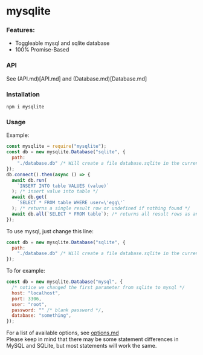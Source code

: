 # mysqlite

### Features:

- Toggleable mysql and sqlite database
- 100% Promise-Based

### API

See (API.md)[API.md]
and (Database.md)[Database.md]

### Installation

`npm i mysqlite`

### Usage

Example:

```js
const mysqlite = require("mysqlite");
const db = new mysqlite.Database("sqlite", {
  path:
    "./database.db" /* Will create a file database.sqlite in the current directory and use it as a db. */,
});
db.connect().then(async () => {
  await db.run(
    `INSERT INTO table VALUES (value)`
  ); /* insert value into table */
  await db.get(
    `SELECT * FROM table WHERE user=\'egg\'`
  ); /* returns a single result row or undefined if nothing found */
  await db.all(`SELECT * FROM table`); /* returns all result rows as an array */
});
```

To use mysql, just change this line:

```js
const db = new mysqlite.Database("sqlite", {
  path:
    "./database.db" /* Will create a file database.sqlite in the current directory and use it as a db. */,
});
```

To for example:

```js
const db = new mysqlite.Database("mysql", {
  /* notice we changed the first parameter from sqlite to mysql */
  host: "localhost",
  port: 3306,
  user: "root",
  password: "" /* blank password */,
  database: "something",
});
```

For a list of available options, see [options.md](options.md)  
Please keep in mind that there may be some statement differences in MySQL and SQLite, but most statements will work the same.
